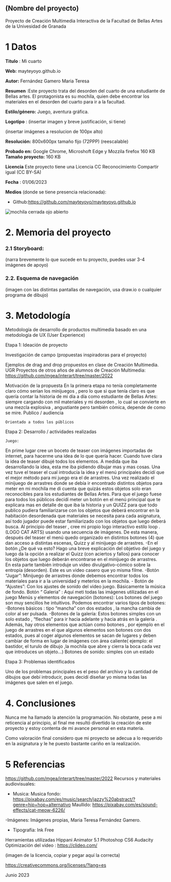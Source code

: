 ## (Nombre del proyecto)

Proyecto de Creación Multimedia Interactiva de la  Facultad de Bellas Artes de la Univesidad de Granada



# 1 Datos 



**Titulo** : Mi cuarto 

**Web:**  mayteyoyo.github.io

**Autor:**  Fernández Gamero Maria Teresa 

**Resumen** :Este proyecto trata del desorden del cuarto de una estudiante de Bellas artes.
El protagonista es su mochila, quien debe encontrar los materiales en el desorden del cuarto para ir a la facultad. 


**Estilo/género:**  Juego, aventura gráfica.

**Logotipo** : (insertar imagen y breve justificación, si  tiene) 

(insertar imágenes a resolucion de 100px alto)

**Resolución:** 800x600px tamaño fijo (72PPP) (reescalable)

**Probado en:**  Google Chrome, Microshoft Edge y Mozzila firefox
160 KB
**Tamaño proyecto:** 160 KB

**Licencia** Este proyecto tiene una Licencia CC Reconocimiento Compartir igual (CC BY-SA)

**Fecha** : 01/06/2023

**Medios** (donde se tiene presencia relacionada):

- Github:https://github.com/mayteyoyo/mayteyoyo.github.io


![mochila  cerrada ojo abierto](https://github.com/mayteyoyo/mayteyoyo.github.io/assets/135208736/82c5be87-9f82-4673-9f21-98c388ecf630)


# 2. Memoria del proyecto 

### 2.1 Storyboard: 



(narra brevemente lo que sucede en tu proyecto, puedes usar 3-4 imágenes de apoyo)



### 2.2. Esquema de navegación 



(imagen con las distintas pantallas de navegación, usa draw.io o cualquier programa de dibujo)







# 3. Metodología

Metodología de desarrollo de productos multimedia basado en una metodología de UX (User Experience)

Etapa 1: Ideación de proyecto

Investigación de campo (propuestas inspiradoras para el proyecto)

Ejemplos de drag and drop propuestos en clase de Creación Multimedia. UGR
Proyectos de otros años de alumnos de Creación Multimedia: https://github.com/mgea/interart/tree/master/2022


Motivación de la propuesta
En la primera etapa no tenía completamente claro cómo serían los minijuegos , pero  lo que si que tenía claro es que quería contar la historia de mi día a día como estudiante de Bellas Artes: siempre cargando con mil materiales y mi desorden , lo cual se convierte en una mezcla explosiva , angustiante pero también cómica, depende de como se mire. 
Publico / audiencia

    Orientado a todos los públicos 

Etapa 2: Desarrollo / actividades realizadas

    Juego: 
En prime lugar cree un boceto de teaser con imágenes importadas de internet, para hacerme una idea de lo que quería hacer. 
Cuando tuve clara la idea de teaser dibujé todos los elementos. A medida que iba desarrollando la idea, esta me iba pidiendo dibujar mas y mas cosas. Una vez tuve el teaser el cual introducía la idea y el menú principales   decidí que el mejor método para mi juego era el de arrastres. 
Una vez realizado el minijuego de arrastres donde se debía ir encontrado distintos objetos para meter en mi mochila me di cuenta que quizás estos objetos solo eran reconocibles para los estudiantes de Bellas Artes. Para que el juego fuese para todos los públicos decidí meter un botón en el menú principal que te explicara mas en detalle de que iba la historia y un QUIZZ para que todo publico pudiera familiarizarse con los objetos que deberá encontrar en la habitación desordenada que materiales se necesita para cada asignatura, así todo jugador puede estar familiarizado con los objetos que luego deberá busca.
Al principio del teaser , cree mi propio logo interactivo estilo loop . (LOGO CAT ARTS) usando una secuencia de imágenes. 
De esta manera, después del teaser el menú quedo organizado en distintos botones (4) que dan acceso a distintas escenas, Quizz  y al minijuego de arrastres.
   -En el botón ¿De qué va esto? Hago una breve explicación del objetivo del juego y luego da la opción a realizar el Quizz (con aciertos y fallos) para conocer los objetos que luego deberán encontrarse en el minijuego de arrastres.  
En esta parte también introduje un video divulgativo-cómico sobre la entropía (desorden). Este es un video casero que yo misma filme.
    -Botón “Jugar”: Minijuego de arrastres donde debemos encontrar todos los materiales para ir a la universidad y meterlos en la mochila. 
    - Botón de “Ajustes”: Con los ajustes de sonido del video juego. Básicamente la música de fondo.
Botón “ Galeria” : Aquí meti todas las imágenes utilizadas en el juego 
   Menús y elementos de navegación (botones): Los botones del juego son muy sencillos he intuitivos. Podemos encontrar varios tipos de botones:
    -Botones básicos : tipo “mancha” con dos estados , la mancha cambia de color al ser pulsada. 
    -Botones de la galería: Estos botones simples con un solo estado , “flechas” para ir hacia adelante y hacia atrás en la galería . 
Además, hay otros elementos que actúan como botones , por ejemplo en el juego de arrastres en el que algunos elementos son botones con dos estados, pues al coger algunos elementos se sacan de lugares y deben cambiar de forma  en lugar de imágenes con área caliente( ejemplo: el bastidor, el turulo de dibujo ,la mochila que abre y cierra la boca cada vez que introduces un objeto…)
Botones de sonido: simples con un estado 

Etapa 3: Problemas identificados

Uno de los problemas principales es el peso del archivo y la cantidad de dibujos que debí introducir, pues decidí diseñar yo misma todas las imágenes que salen en el juego. 



# 4. Conclusiones 

Nunca me ha llamado la atención la programación. No obstante, pese a mi reticencia al principio, al final me resultó divertido la creación de este proyecto y estoy contenta de mi avance personal en esta materia. 

Como valoración final considero que mi proyecto se adecua a lo requerido en la asignatura y le he puesto bastante cariño en la realización. 






# 5 Referencias 

https://github.com/mgea/interart/tree/master/2022
Recursos y materiales audiovisuales:
- Musica:
    Musica fondo:       https://pixabay.com/es/music/search/jazzy%20abstract/?genre=hip+hop+alternativo
    Maullido:           https://pixabay.com/es/sound-effects/cat-meow-6226/

-Imágenes: Imágenes propias, Maria Teresa Fernández Gamero.
- Tipografía: Ink Free

Herramientas utilizadas
    Hippani Animator 5.1
    Photoshop CS6
    Audacity
    Optimización del video : https://clideo.com/
  




(imagen de la licencia, copiar y pegar aquí la correcta)

https://creativecommons.org/licenses/?lang=es

Junio 2023
